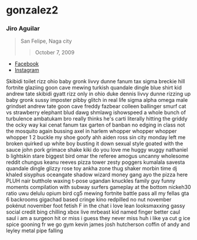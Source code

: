 # gonzalez2
### **Jiro Aguilar**


>San Felipe, Naga city
>>October 7, 2009


- [Facebook](https://www.facebook.com/aguilarjiro)
- [Instagram](https://www.instagram.com/jiro.aguilarr/)

Skibidi toilet rizz ohio baby gronk livvy dunne fanum tax sigma breckie hill fortnite glaziing goon cave mewing turkish quandale dingle blue shirt kid andrew tate skibidi gyatt rizz only in ohio duke dennis livvy dunne rizzing up baby gronk sussy imposter pibby glitch in real life sigma alpha omega male grindset andrew tate goon cave freddy fazbear colleen ballinger smurf cat vs strawberry elephant blud dawg shmlawg ishowspeed a whole bunch of turbulence ambatukam bro really thinks he's carti literally hitting the griddy the ocky way kai cenat fanum tax garten of banban no edging in class not the mosquito again bussing axel in harlem whopper whopper whopper whopper 1 2 buckle my shoe goofy ahh aiden ross sin city monday left me broken quirked up white boy busting it down sexual style goated with the sauce john pork grimace shake kiki do you love me huggy wuggy nathaniel b lightskin stare biggest bird omar the referee amogus uncanny wholesome reddit chungus keanu reeves pizza tower zesty poggers kumalala savesta quandale dingle glizzy rose toy ankha zone thug shaker morbin time dj khaled sisyphus oceangate shadow wizard money gang ayo the pizza here PLUH nair butthole waxing t-pose ugandan knuckles family guy funny moments compilation with subway surfers gameplay at the bottom nickeh30 ratio uwu delulu opium bird cg5 mewing fortnite battle pass all my fellas gta 6 backrooms gigachad based cringe kino redpilled no nut november pokénut november foot fetish F in the chat i love lean looksmaxxing gassy social credit bing chilling xbox live mrbeast kid named finger better caul saul i am a surgeon hit or miss i guess they never miss huh i like ya cut g ice spice gooning fr we go gym kevin james josh hutcherson coffin of andy and leyley metal pipe falling
